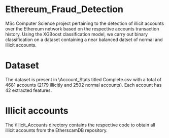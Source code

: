 # Ethereum_Fraud_Detection
MSc Computer Science project pertaining to the detection of illicit accounts over the Ethereum network based on the respective accounts transaction history. Using the XGBoost classification model, we carry out binary classification on a dataset containing a near balanced datset of normal and illicit accounts. 


# Dataset 
The dataset is present in \Account_Stats titled Complete.csv with a total of 4681 accounts (2179 illicitly and 2502 normal accounts). Each account has 42 extracted features. 

# Illicit accounts
The \Illicit_Accounts directory contains the respective code to obtain all illicit accounts from the EtherscamDB repository. 

